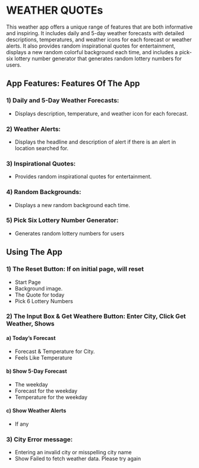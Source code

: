 # WEATHER QUOTEs
This weather app offers a unique range of features that are both informative and inspiring. It includes daily and 
5-day weather forecasts with detailed descriptions, temperatures, and weather icons for each forecast or weather alerts. It also 
provides random inspirational quotes for entertainment, displays a new random colorful background each time, and 
includes a pick-six lottery number generator that generates random lottery numbers for users.

## App Features: Features Of The App
###	1) Daily and 5-Day Weather Forecasts:
*	Displays description, temperature, and weather icon for each forecast.
###	2) Weather Alerts:
*	Displays the headline and description of alert if there is an alert in location searched for.
###	3) Inspirational Quotes:
*	Provides random inspirational quotes for entertainment.
###	4) Random Backgrounds:
*	Displays a new random background each time.
###	5) Pick Six Lottery Number Generator:
*	Generates random lottery numbers for users

## Using The App
### 1) The Reset Button:	If on initial page, will reset
* Start Page
*	Background image.
*	The Quote for today
*	Pick 6 Lottery Numbers
### 2) The Input Box & Get Weathere Button: Enter City, Click Get Weather, Shows
#### a) Today’s Forecast
* Forecast & Temperature for City.
* Feels Like Temperature
#### b) Show 5-Day Forecast
*	The weekday
*	Forecast for the weekday
*	Temperature for the weekday
#### c) Show Weather Alerts
*	If any
### 3) City Error message:
* Entering an invalid city or misspelling city name
*	Show Failed to fetch weather data. Please try again
